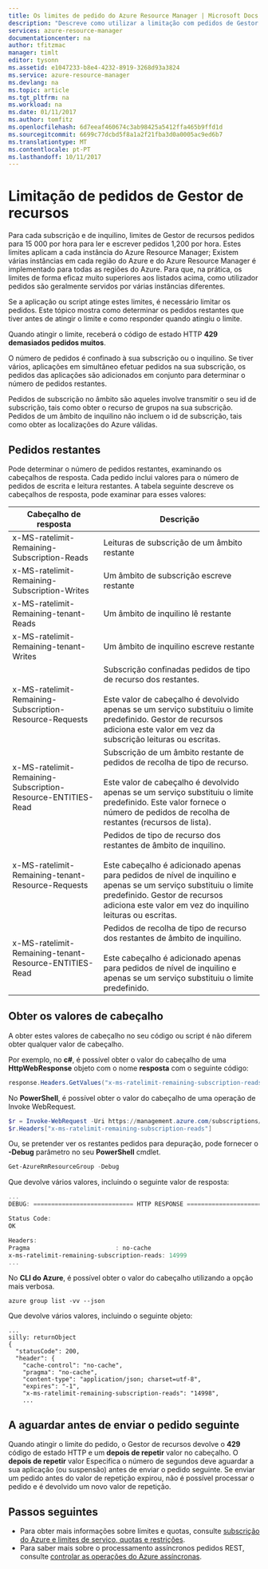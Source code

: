 ```yaml
---
title: Os limites de pedido do Azure Resource Manager | Microsoft Docs
description: "Descreve como utilizar a limitação com pedidos de Gestor de recursos do Azure quando atingiu limites de subscrição."
services: azure-resource-manager
documentationcenter: na
author: tfitzmac
manager: timlt
editor: tysonn
ms.assetid: e1047233-b8e4-4232-8919-3268d93a3824
ms.service: azure-resource-manager
ms.devlang: na
ms.topic: article
ms.tgt_pltfrm: na
ms.workload: na
ms.date: 01/11/2017
ms.author: tomfitz
ms.openlocfilehash: 6d7eeaf460674c3ab98425a5412ffa465b9ffd1d
ms.sourcegitcommit: 6699c77dcbd5f8a1a2f21fba3d0a0005ac9ed6b7
ms.translationtype: MT
ms.contentlocale: pt-PT
ms.lasthandoff: 10/11/2017
---
```

# <a name="throttling-resource-manager-requests"></a>Limitação de pedidos de Gestor de recursos
Para cada subscrição e de inquilino, limites de Gestor de recursos pedidos para 15 000 por hora para ler e escrever pedidos 1,200 por hora. Estes limites aplicam a cada instância do Azure Resource Manager; Existem várias instâncias em cada região do Azure e do Azure Resource Manager é implementado para todas as regiões do Azure.  Para que, na prática, os limites de forma eficaz muito superiores aos listados acima, como utilizador pedidos são geralmente servidos por várias instâncias diferentes.

Se a aplicação ou script atinge estes limites, é necessário limitar os pedidos. Este tópico mostra como determinar os pedidos restantes que tiver antes de atingir o limite e como responder quando atingiu o limite.

Quando atingir o limite, receberá o código de estado HTTP **429 demasiados pedidos muitos**.

O número de pedidos é confinado à sua subscrição ou o inquilino. Se tiver vários, aplicações em simultâneo efetuar pedidos na sua subscrição, os pedidos das aplicações são adicionados em conjunto para determinar o número de pedidos restantes.

Pedidos de subscrição no âmbito são aqueles involve transmitir o seu id de subscrição, tais como obter o recurso de grupos na sua subscrição. Pedidos de um âmbito de inquilino não incluem o id de subscrição, tais como obter as localizações do Azure válidas.

## <a name="remaining-requests"></a>Pedidos restantes
Pode determinar o número de pedidos restantes, examinando os cabeçalhos de resposta. Cada pedido inclui valores para o número de pedidos de escrita e leitura restantes. A tabela seguinte descreve os cabeçalhos de resposta, pode examinar para esses valores:

| Cabeçalho de resposta | Descrição |
| --- | --- |
| x-MS-ratelimit-Remaining-Subscription-Reads |Leituras de subscrição de um âmbito restante |
| x-MS-ratelimit-Remaining-Subscription-Writes |Um âmbito de subscrição escreve restante |
| x-MS-ratelimit-Remaining-tenant-Reads |Um âmbito de inquilino lê restante |
| x-MS-ratelimit-Remaining-tenant-Writes |Um âmbito de inquilino escreve restante |
| x-MS-ratelimit-Remaining-Subscription-Resource-Requests |Subscrição confinadas pedidos de tipo de recurso dos restantes.<br /><br />Este valor de cabeçalho é devolvido apenas se um serviço substituiu o limite predefinido. Gestor de recursos adiciona este valor em vez da subscrição leituras ou escritas. |
| x-MS-ratelimit-Remaining-Subscription-Resource-ENTITIES-Read |Subscrição de um âmbito restante de pedidos de recolha de tipo de recurso.<br /><br />Este valor de cabeçalho é devolvido apenas se um serviço substituiu o limite predefinido. Este valor fornece o número de pedidos de recolha de restantes (recursos de lista). |
| x-MS-ratelimit-Remaining-tenant-Resource-Requests |Pedidos de tipo de recurso dos restantes de âmbito de inquilino.<br /><br />Este cabeçalho é adicionado apenas para pedidos de nível de inquilino e apenas se um serviço substituiu o limite predefinido. Gestor de recursos adiciona este valor em vez do inquilino leituras ou escritas. |
| x-MS-ratelimit-Remaining-tenant-Resource-ENTITIES-Read |Pedidos de recolha de tipo de recurso dos restantes de âmbito de inquilino.<br /><br />Este cabeçalho é adicionado apenas para pedidos de nível de inquilino e apenas se um serviço substituiu o limite predefinido. |

## <a name="retrieving-the-header-values"></a>Obter os valores de cabeçalho
A obter estes valores de cabeçalho no seu código ou script é não diferem obter qualquer valor de cabeçalho. 

Por exemplo, no **c#**, é possível obter o valor do cabeçalho de uma **HttpWebResponse** objeto com o nome **resposta** com o seguinte código:

```cs
response.Headers.GetValues("x-ms-ratelimit-remaining-subscription-reads").GetValue(0)
```

No **PowerShell**, é possível obter o valor do cabeçalho de uma operação de Invoke WebRequest.

```powershell
$r = Invoke-WebRequest -Uri https://management.azure.com/subscriptions/{guid}/resourcegroups?api-version=2016-09-01 -Method GET -Headers $authHeaders
$r.Headers["x-ms-ratelimit-remaining-subscription-reads"]
```

Ou, se pretender ver os restantes pedidos para depuração, pode fornecer o **-Debug** parâmetro no seu **PowerShell** cmdlet.

```powershell
Get-AzureRmResourceGroup -Debug
```

Que devolve vários valores, incluindo o seguinte valor de resposta:

```powershell
...
DEBUG: ============================ HTTP RESPONSE ============================

Status Code:
OK

Headers:
Pragma                        : no-cache
x-ms-ratelimit-remaining-subscription-reads: 14999
...
```

No **CLI do Azure**, é possível obter o valor do cabeçalho utilizando a opção mais verbosa.

```azurecli
azure group list -vv --json
```

Que devolve vários valores, incluindo o seguinte objeto:

```azurecli
...
silly: returnObject
{
  "statusCode": 200,
  "header": {
    "cache-control": "no-cache",
    "pragma": "no-cache",
    "content-type": "application/json; charset=utf-8",
    "expires": "-1",
    "x-ms-ratelimit-remaining-subscription-reads": "14998",
    ...
```

## <a name="waiting-before-sending-next-request"></a>A aguardar antes de enviar o pedido seguinte
Quando atingir o limite do pedido, o Gestor de recursos devolve o **429** código de estado HTTP e um **depois de repetir** valor no cabeçalho. O **depois de repetir** valor Especifica o número de segundos deve aguardar a sua aplicação (ou suspensão) antes de enviar o pedido seguinte. Se enviar um pedido antes do valor de repetição expirou, não é possível processar o pedido e é devolvido um novo valor de repetição.

## <a name="next-steps"></a>Passos seguintes

* Para obter mais informações sobre limites e quotas, consulte [subscrição do Azure e limites de serviço, quotas e restrições](../azure-subscription-service-limits.md).
* Para saber mais sobre o processamento assíncronos pedidos REST, consulte [controlar as operações do Azure assíncronas](resource-manager-async-operations.md).
